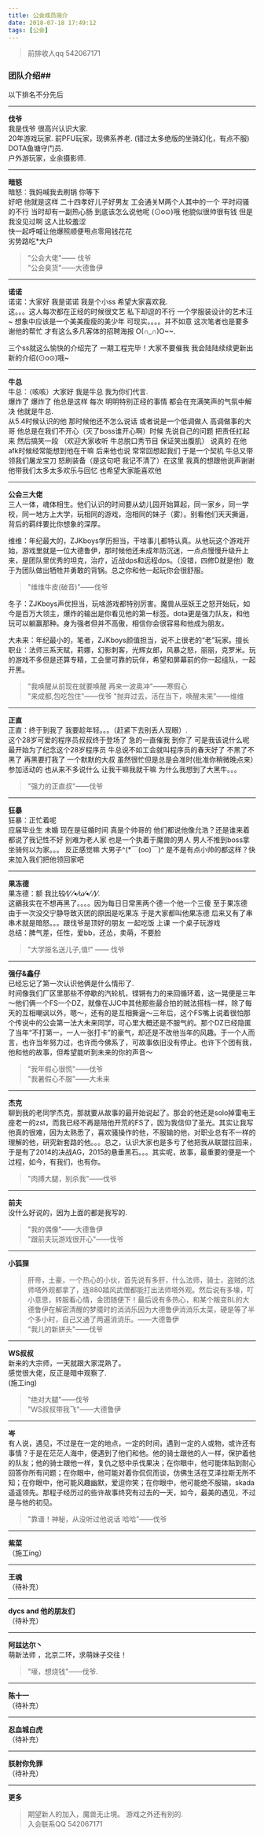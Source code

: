 ```yaml
---
title: 公会成员简介
date: 2018-07-18 17:49:12
tags: [公会]
---
```


> 前排收人qq 542067171

### 团队介绍##
以下排名不分先后

---

**伐爷**  
我是伐爷 很高兴认识大家.     
20年游戏玩家.
前PFU玩家，现佛系养老. (错过太多绝版的坐骑幻化，有点不服)   
DOTA鱼塘守门员.     
户外游玩家，业余摄影师.    

---  
 
**暗怒**   
暗怒：我妈喊我去刷锅 你等下   
好吧 他就是这样 二十四孝好儿子好男友 工会通关M两个人其中的一个 平时闷骚的不行 当时却有一副热心肠 
到底该怎么说他呢 (⊙o⊙)哦 他貌似很帅很有钱 但是我没见过啊 这人比较羞涩   
快一起呼喊让他爆照顺便甩点零用钱花花   
劣势路吃*大户

> "公会大佬"—— 伐爷                 
> "公会臭货"——大德鲁伊

---

**诺诺**   
诺诺：大家好 我是诺诺 我是个小ss 希望大家喜欢我.   
这。。。这人每次都在正经的时候很文艺 私下却逗的不行 一个学服装设计的艺术汪~ 想象中应该是一个美美瘦瘦的美少年 可现实。。。。并不如意 这次笔者也是要多谢他的帮忙 才有这么多凡客体的招聘海报 O(∩_∩)O~~.  

三个ss就这么愉快的介绍完了 一期工程完毕！大家不要催我 我会陆陆续续更新出新的介绍(⊙o⊙)哦~

---

**牛总**   
牛总：（咳咳）大家好 我是牛总 我为你们代言.   
爆炸了 爆炸了 他总是这样 每次 明明特别正经的事情 都会在充满笑声的气氛中解决 他就是牛总.   
从5.4时候认识的他 那时候他还不怎么说话 或者说是一个低调做人 高调做事的大哥 他总是在我们不开心（灭了boss谁开心啊）时候 先说自己的问题 把责任扛起来 然后搞笑一段 （欢迎大家收听 牛总脱口秀节目 保证笑出腹肌） 说真的 在他afk时候经常能想到他在干嘛 后来他也说 常常回想起我们 于是一个契机 牛总又带领我们屠龙宝刀 怒刷装备（是这句吧 我记不清了）在这里 我真的想跟他说声谢谢 他带我们太多太多欢乐与回忆 也希望大家能喜欢他

---

**公会三大佬**   
三人一体，魂体相生。他们认识的时间要从幼儿园开始算起，同一家乡，同一学校，同一地方上大学，玩相同的游戏，泡相同的妹子（雾）。别看他们天天撕逼，背后的羁绊要比你想象的深厚。 
                 
维维：年纪最大的，ZJKboys学历担当，干啥事儿都特认真。从他玩这个游戏开始，游戏里就是一位大德鲁伊，那时候他还未成年防沉迷，一点点慢慢升级升上来，是团队里优秀的坦克，治疗，近战dps和远程dps。（没错，四修D就是他）敢于为团队做出牺牲并勇敢的背锅。总之你和他一起玩你会很舒服。 

>"维维牛皮(破音)"——伐爷  
              
冬子：ZJKboys声优担当，玩啥游戏都特别厉害。魔兽从巫妖王之怒开始玩，如今是百万大领主，爆炸的输出是你看见他的第一标签。dota更是强力队友，和他玩可以躺赢那种。身为强者但并不高傲，相信你会很容易和他成为朋友。          

大未来：年纪最小的，笔者，ZJKboys颜值担当，说不上很老的“老”玩家。擅长职业：法师三系天赋，莉娜，幻影刺客，光辉女郎，风暴之怒，丽丽，克罗米。玩的游戏不多但是还算专精，工会里可靠的玩伴，希望和屏幕前的你一起组队，一起开黑。
>"我唤醒从前现在就要唤醒 再来一波奥冲"——寒假心    
>"来成都,包吃包住"——伐爷
>"抛弃过去，活在当下，唤醒未来"——维维


---

**正直**   
正直：终于到我了 我要趁年轻。。。（赶紧下去别丢人现眼）.   
这个28岁可爱的程序员叔叔终于登场了 急的一直催我 到你了 可是我该说什么呢 最开始为了纪念这个28岁程序员 牛总说不如工会就叫程序员的春天好了 不黑了不黑了 再黑要打我了 一个默默的大叔 虽然很忙但是总是会准时(批准你稍微晚点来）参加活动的 也从来不多说什么 让我干嘛我就干嘛 为什么我想到了大黑牛。。。

>"强力的正直叔"——伐爷

---

**狂暴**   
狂暴：正忙着呢    
应届毕业生 未婚 现在是征婚时间 真是个帅哥的 他们都说他像允浩？还是谁来着 都说了我记性不好 别难为老人家 也是一个执着于魔兽的男人 男人不推到boss拿坐骑何以为家。。。 反正感觉嘛 大男子^(*￣(oo)￣)^ 是不是有点小帅的都这样？快来加入我们把他领回家吧

---

**果冻德**   
果冻德：额 我比较⁄(⁄ ⁄•⁄ω⁄•⁄ ⁄)⁄.  
这鶸我实在不想再黑了。。。。因为每日日常黑两个德一个他一个三傻 至于果冻德 由于一次没交宁静导致灭团的原因是吃果冻 于是大家都叫他果冻德 后来又有了串串术就是暗怒。。。跟伐爷是顶好的朋友 一起吃饭 上课 一个桌子玩游戏     
总结：脾气差，任性，爱bb，还怂，卖萌，不要脸

> "大学报名送儿子,值!"  —— 伐爷 

---

 
**强仔&鑫仔**    
已经忘记了第一次认识他俩是什么情形了.   
时间像我们厂区里那些不停歇的汽轮机，铿锵有力的来回循环着，这一晃便是三年～他们俩一个FS一个DZ，就像在JJC中其他那些最合拍的贼法搭档一样，除了每天的互相嘲讽以外，嗯～，还有的是互相撕逼～三年后，这个FS嘴上说着很怕那个传说中的公会第一法大未来同学，可心里大概还是不服气的。那个DZ已经隐匿了当年“不打第一，一人一张打卡”的豪气，却还是不改他当年的风趣。于一个人而言，也许当年努力过，也许而今佛系了，可故事依旧没有停止。也许下个团有我，他和他的故事，但希望能听到未来的你的声音～
>"我年假心很慌"——伐爷  
>"我暑假心不服"——大未来

---

**杰克**   
聊到我的老同学杰克，那就要从故事的最开始说起了。那会的他还是solo掉雷电王座老一的zst，而我已经不再是陪他开荒的FS了，因为我信仰了圣光。其实让我写他真的很难，因为太熟悉了，喜欢骚操作的他，不服输的他，对职业总有不一样的理解的他，研究新套路的他。。。总之，认识大家也是多亏了他把我从联盟拉回来，于是有了2014的决战AG，2015的悬垂黑石。。。其实呢，故事，最重要的便是一个过程，如今，有我们，也有你。 
>"肉搏大腿，别杀我"——伐爷

---

**前夫**   
没什么好说的，因为上面的都是我写的.   
>"我的偶像"——大德鲁伊  
>"跟前夫玩游戏很开心"——伐爷

---

**小狐狸**   
>肝帝，土豪，一个热心的小伙，首先说有多肝，什么法师，骑士，盗贼的法师塔外观都拿了，连880踏风武僧都能打出法师塔外观。然后说有多壕，叮小意思，转服看心情，金团随便下！最后说有多热心，和某个叛变BL的大德鲁伊在解密清醒的梦魇时的消消乐因为大德鲁伊消消乐太菜，硬是等了半个多小时，自己又通了两遍消消乐。——大德鲁伊   
>"我儿的新姘头"——伐爷  

---

**WS叔叔**   
新来的大宗师，一天就跟大家混熟了。  
感觉很大佬，反正是暗中观察了.   
(施工ing)
>"绝对大腿"——伐爷   
>"WS叔叔带我飞"——大德鲁伊

---

**岑**  
有人说，遇见，不过是在一定的地点，一定的时间，遇到一定的人或物，或许还有事情？于是在茫茫人海中，便遇到了他们和他。他的骑士跟他的人一样，保护着他的队友；他的骑士跟他一样，复仇之怒中杀伐果决；在你眼中，他可能体贴到耐心回答你所有问题；在你眼中，他可能对着你侃侃而谈，仿佛生活在艾泽拉斯无所不知；在你眼中，他可能风趣幽默，爱逗你笑；在你眼中，他可能绝不服输，skada遥遥领先。那程子经历过的些许故事终究有过去的一天，如今，最美的遇见，不过是与他的初见。

>"靠谱！神秘，从没听过他说话 哈哈"——伐爷

---

**紫菜**   
（施工ing）

---

**王魂**   
（待补充）

---

**dycs and 他的朋友们**   
（待补充）

---

**阿兹达尔丶**    
萌新法师 ，北京二环，求萌妹子交往！

> "壕，想烧钱"——伐爷.
 
---
 



**陈十一**    
（待补充）

---

**忍血城白虎**    
（待补充）

---

**朕射你免罪**   
（待补充）

---

**更多**
> 期望新人的加入，魔兽无止境。 游戏之外还有别的.   
> 入会联系QQ 542067171


